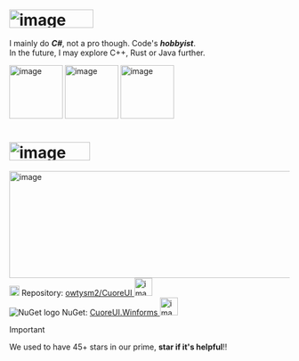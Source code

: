 # <img width="151" height="33" alt="image" src="https://github.com/user-attachments/assets/e4532331-22ff-4725-8e45-2256b60e5865" />

I mainly do ***C#***, not a pro though. Code's ***hobbyist***.<br>
In the future, I may explore C++, Rust or Java further.

<img width="96" height="96" alt="image" src="https://github.com/user-attachments/assets/bc33b02f-fd98-4dd4-ab87-03024ee01ffc" />
<img width="96" height="96" alt="image" src="https://github.com/user-attachments/assets/e58e9775-bb0d-47de-a522-28395cac148b" />
<img width="96" height="96" alt="image" src="https://github.com/user-attachments/assets/45e0d83d-dbe8-4b1f-a038-cfe538494e65" />

# <img width="145" height="33" alt="image" src="https://github.com/user-attachments/assets/4b89462b-fe6d-4887-936f-75202275ba96" />
[<img width="512" height="192" alt="image" src="https://github.com/user-attachments/assets/b7ffd216-1f40-4a1f-9b76-4def5255b7ff" />](https://github.com/owtysm2/CuoreUI)<br>
<img width="18" height="18" alt="image" src="https://github.com/user-attachments/assets/d6b32519-9c8e-4acf-8484-3f64396be213" />
Repository: [owtysm2/CuoreUI <img width="32" height="32" alt="image" src="https://github.com/user-attachments/assets/29c707b9-0fbd-4d00-a583-68f8acf03306" />](https://github.com/owtysm2/CuoreUI)<br>
![NuGet logo](https://i.imgur.com/6aPyVAg.png)
NuGet: [CuoreUI.Winforms <img width="32" height="32" alt="image" src="https://github.com/user-attachments/assets/29c707b9-0fbd-4d00-a583-68f8acf03306" />](https://www.nuget.org/packages/CuoreUI.Winforms/)

> [!IMPORTANT]
>  We used to have 45+ stars in our prime, **star if it's helpful**!!
